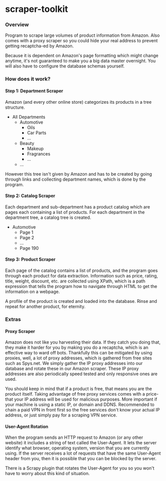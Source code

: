 # scraper-toolkit

### Overview
Program to scrape large volumes of product information from Amazon. Also comes with a proxy scraper so you could hide your real address to prevent getting recaptcha-ed by Amazon.

Because it is dependent on Amazon's page formatting which might change anytime, it's not guaranteed to make you a big data master overnight. You will also have to configure the database schemas yourself.

### How does it work?
#### Step 1: Department Scraper
Amazon (and every other online store) categorizes its products in a tree structure.

* All Departments
  * Automotive
    * Oils
    * Car Parts
    * ...
  * Beauty
    * Makeup
    * Fragrances
    * ...
  * ...
  
However this tree isn't given by Amazon and has to be created by going through links and collecting department names, which is done by the program. 

#### Step 2: Catalog Scraper
Each department and sub-department has a product catalog which are pages each containing a list of products. For each department in the department tree, a catalog tree is created.
* Automotive
  * Page 1
  * Page 2
  * ...
  * Page 190
  
#### Step 3: Product Scraper
Each page of the catalog contains a list of products, and the program goes through each product for data extraction. Information such as price, rating, title, weight, discount, etc. are collected using XPath, which is a path expression that tells the program how to navigate through HTML to get the information on a webpage.

A profile of the product is created and loaded into the database. Rinse and repeat for another product, for eternity.

### Extras
#### Proxy Scraper
Amazon does not like you harvesting their data. If they catch you doing that, they make it harder for you by making you do a recaptcha, which is an effective way to ward off bots. Thankfully this can be mitigated by using proxies, well, a lot of proxy addresses, which is gathered from free sites such as Spys.net. We simply gather the IP proxy addresses into our database and rotate these in our Amazon scraper. These IP proxy addresses are also periodically speed tested and only responsive ones are used.

You should keep in mind that if a product is free, that means you are the product itself. Taking advantage of free proxy services comes with a price- that your IP address will be used for malicious purposes. More important if your machine is using a static IP, or domain and DDNS. Recommended to chain a paid VPN in front first so the free services don't know your actual IP address, or just simply pay for a scraping VPN service.

#### User-Agent Rotation
When the program sends an HTTP request to Amazon (or any other website) it includes a string of text called the User-Agent. It lets the server identify what browser, operating system, version that you are currently using. If the server receives a lot of requests that have the same User-Agent header from you, then it is possible that you can be blocked by the server.

There is a Scrapy plugin that rotates the User-Agent for you so you won't have to worry about this kind of situation.
